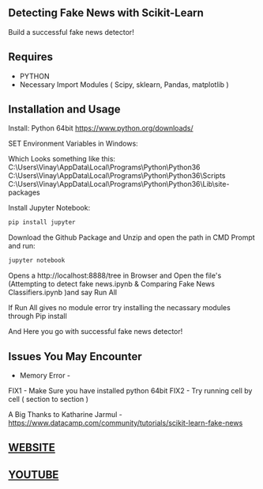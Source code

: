 ## Detecting Fake News with Scikit-Learn

Build a successful fake news detector!

## Requires 


* PYTHON 
* Necessary Import Modules ( Scipy, sklearn, Pandas, matplotlib )

## Installation and Usage

Install: Python 64bit 
https://www.python.org/downloads/

SET Environment Variables in Windows:

Which Looks something like this:
C:\Users\Vinay\AppData\Local\Programs\Python\Python36
C:\Users\Vinay\AppData\Local\Programs\Python\Python36\Scripts
C:\Users\Vinay\AppData\Local\Programs\Python\Python36\Lib\site-packages

Install Jupyter Notebook:

```python
pip install jupyter
```

Download the Github Package and Unzip and open the path in CMD Prompt and run:

```python
jupyter notebook
```

Opens a http://localhost:8888/tree in Browser and Open the file's (Attempting to detect fake news.ipynb & Comparing Fake News Classifiers.ipynb )and say Run All

If Run All gives no module error try installing the necassary modules through Pip install

And Here you go with successful fake news detector!


## Issues You May Encounter

* Memory Error - 

FIX1 - Make Sure you have installed python 64bit 
FIX2 - Try running cell by cell ( section to section )


A Big Thanks to Katharine Jarmul - https://www.datacamp.com/community/tutorials/scikit-learn-fake-news

## [WEBSITE](http://www.docketrun.me)

## [YOUTUBE](https://www.youtube.com/channel/UCpCIOA-Yxo_kXM01gJOJrWg)


